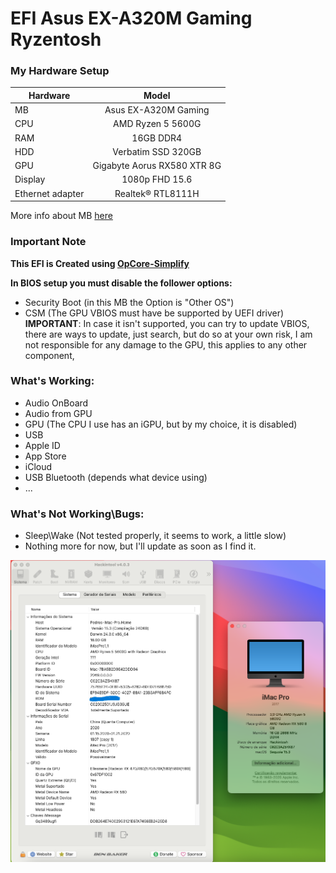 # EFI Asus EX-A320M Gaming Ryzentosh

### My Hardware Setup
|   Hardware    |   Model  |
| -------- | :----: |
| MB | Asus EX-A320M Gaming |
| CPU | AMD Ryzen 5 5600G |
| RAM | 16GB DDR4 |
| HDD | Verbatim SSD 320GB |
| GPU | Gigabyte Aorus RX580 XTR 8G |
| Display | 1080p FHD 15.6 |
| Ethernet adapter | Realtek® RTL8111H |

More info about MB [here](https://www.asus.com/pt/motherboards-components/motherboards/expedition/ex-a320m-gaming/)

### Important Note
**This EFI is Created using [OpCore-Simplify](https://github.com/lzhoang2801/OpCore-Simplify)** 

**In BIOS setup you must disable the follower options:**
  - Security Boot (in this MB the Option is "Other OS")
   - CSM (The GPU VBIOS must have be supported by UEFI driver) 
		**IMPORTANT**: In case it isn't supported, you can try to update VBIOS, there are ways to update, just search, but do so at your own risk, I am not responsible for any damage to the GPU, this applies to any other component,
		    
### What's Working:
- Audio OnBoard
- Audio from GPU
- GPU (The CPU I use has an iGPU, but by my choice, it is disabled)
- USB
- Apple ID
- App Store
- iCloud
- USB Bluetooth (depends what device using)
- ...


### What's Not Working\Bugs:
- Sleep\Wake (Not tested properly, it seems to work, a little slow)
-  Nothing more for now, but I'll update as soon as I find it.


![img.png](https://github.com/pedropereira22/EFI-Asus-EX-A320M-Gaming-Hackintosh/blob/main/img.png "Preview")
